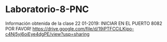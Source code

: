 # Laboratorio-8-PNC
Información obtenida de la clase 22 01-2019:
INICIAR EN EL PUERTO 8082 POR FAVOR!
https://drive.google.com/file/d/19iPTFCCiLKipo-c4Nj5yj6oiEye4dgPE/view?usp=sharing
